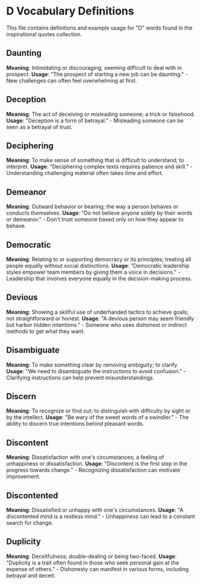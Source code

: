 # D Vocabulary Definitions

This file contains definitions and example usage for "D" words found in the inspirational quotes collection.

## Daunting

**Meaning**: Intimidating or discouraging; seeming difficult to deal with in prospect.
**Usage**: "The prospect of starting a new job can be daunting." - New challenges can often feel overwhelming at first.

## Deception

**Meaning**: The act of deceiving or misleading someone; a trick or falsehood.
**Usage**: "Deception is a form of betrayal." - Misleading someone can be seen as a betrayal of trust.

## Deciphering

**Meaning**: To make sense of something that is difficult to understand; to interpret.
**Usage**: "Deciphering complex texts requires patience and skill." - Understanding challenging material often takes time and effort.

## Demeanor

**Meaning**: Outward behavior or bearing; the way a person behaves or conducts themselves.
**Usage**: "Do not believe anyone solely by their words or demeanor." - Don't trust someone based only on how they appear to behave.

## Democratic

**Meaning**: Relating to or supporting democracy or its principles; treating all people equally without social distinctions.
**Usage**: "Democratic leadership styles empower team members by giving them a voice in decisions." - Leadership that involves everyone equally in the decision-making process.

## Devious

**Meaning**: Showing a skillful use of underhanded tactics to achieve goals; not straightforward or honest.
**Usage**: "A devious person may seem friendly but harbor hidden intentions." - Someone who uses dishonest or indirect methods to get what they want.

## Disambiguate

**Meaning**: To make something clear by removing ambiguity; to clarify.
**Usage**: "We need to disambiguate the instructions to avoid confusion." - Clarifying instructions can help prevent misunderstandings.

## Discern

**Meaning**: To recognize or find out; to distinguish with difficulty by sight or by the intellect.
**Usage**: "Be wary of the sweet words of a swindler." - The ability to discern true intentions behind pleasant words.

## Discontent

**Meaning**: Dissatisfaction with one's circumstances; a feeling of unhappiness or dissatisfaction.
**Usage**: "Discontent is the first step in the progress towards change." - Recognizing dissatisfaction can motivate improvement.

## Discontented

**Meaning**: Dissatisfied or unhappy with one's circumstances.
**Usage**: "A discontented mind is a restless mind." - Unhappiness can lead to a constant search for change.

## Duplicity

**Meaning**: Deceitfulness; double-dealing or being two-faced.
**Usage**: "Duplicity is a trait often found in those who seek personal gain at the expense of others." - Dishonesty can manifest in various forms, including betrayal and deceit.
